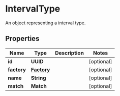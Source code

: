 

# IntervalType

An object representing a interval type.

## Properties

| Name | Type | Description | Notes |
|------------ | ------------- | ------------- | -------------|
|**id** | **UUID** |  |  [optional] |
|**factory** | [**Factory**](Factory.md) |  |  [optional] |
|**name** | **String** |  |  [optional] |
|**match** | **Match** |  |  [optional] |



